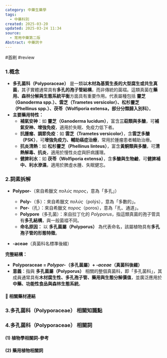 ```yaml
---
category: 中藥生藥學
tags:
  - 中藥科別
created: 2025-03-20
updated: 2025-03-24 11:34
source:
  - 常用中藥第二版
Abstract: 中藥詞卡
---
```

#首刷 #review 
### 1.概念
- **多孔菌科（Polyporaceae）** 是一類**以木材為基質生長的大型腐生或共生真菌**，其子實體通常具有**多孔的孢子管結構**，而非傳統的菌褶。這類真菌在**藥用、森林分解與生態系統平衡**方面具有重要作用。代表屬種包括 **靈芝（Ganoderma spp.）、雲芝（Trametes versicolor）、松杉靈芝（Phellinus spp.）、茯苓（Wolfiporia extensa，部分分類歸入別科）**。  
- **主要藥用特性：**  
  - **補氣安神**：如 **靈芝（Ganoderma lucidum）**，富含**三萜類與多醣**，可**補氣安神、增強免疫**，適用於失眠、免疫力低下者。  
  - **抗腫瘤、調節免疫**：如 **雲芝（Trametes versicolor）**，含**雲芝多醣（PSK）**，可**增強免疫力、輔助癌症治療**，常用於腫瘤患者輔助治療。  
  - **抗炎清熱**：如 **松杉靈芝（Phellinus linteus）**，富含**黃酮類與多醣**，可**清熱解毒、抗炎**，適用於慢性炎症與肝病護理。  
  - **健脾利水**：如 **茯苓（Wolfiporia extensa）**，含**多醣與生物鹼**，可**健脾補中、利水滲濕**，適用於脾虛水腫、失眠健忘。 

### 2.詞素拆解
- **Polypor-**（來自希臘文 *πολύς* *πορος*，意為「多孔」）  
  - **Poly-**（多）：來自希臘文 *πολύς*（polýs），意為「多數的」。  
  - **Por-**（孔）：來自希臘文 *πορος*（poros），意為「孔、通道」。  
  - **Polypore**（多孔菌）：來自拉丁化的 *Polyporus*，指這類真菌的孢子管具有**多孔結構**，與一般菌褶不同。  
  - **命名原因：** 以 **多孔菌屬（Polyporus）** 為代表命名，該屬植物具有**多孔孢子管的形態特徵**。  

- **-aceae**（真菌科名標準後綴）  

**完整結構：**
- **Polyporaceae = *Polypor-*（多孔菌屬）+ *-aceae*（真菌科後綴）**  
- **意義**：指與 **多孔菌屬（Polyporus）** 相關的整個真菌科，即「多孔菌科」，其成員通常具有**木材腐生性、多孔孢子管、藥用與生態分解價值**，並廣泛應用於**中藥、功能性食品與森林生態系統**。  

#### 📌 相關藥材連結




### 3.多孔菌科（Polyporaceae） 相關知識點



### 4.多孔菌科（Polyporaceae） 相關詞
#### (1) 植物學相關詞-參考




#### (2) 藥用植物相關詞

